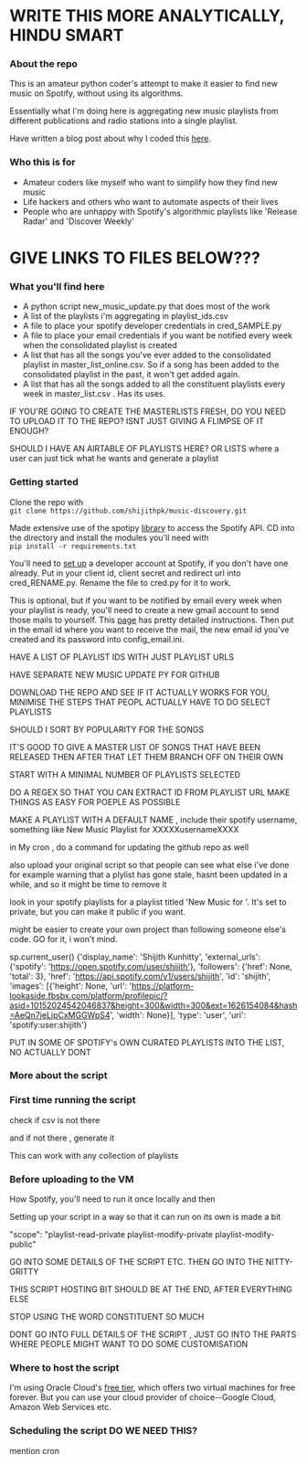 # WRITE THIS MORE ANALYTICALLY, HINDU SMART

### About the repo

This is an amateur python coder's attempt to make it easier to find new music on Spotify, without using its algorithms. 

Essentially what I'm doing here is aggregating new music playlists from different publications and radio stations into a single playlist.

Have written a blog post about why I coded this [here](http://shijith.com).


### Who this is for

* Amateur coders like myself who want to simplify how they find new music
* Life hackers and others who want to automate aspects of their lives
* People who are unhappy with Spotify's algorithmic playlists like 'Release Radar' and 'Discover Weekly'

# GIVE LINKS TO FILES BELOW???

### What you'll find here

* A python script new_music_update.py that does most of the work
* A list of the playlists i'm aggregating in playlist_ids.csv
* A file to place your spotify developer credentials in cred_SAMPLE.py
* A file to place your email credentials if you want be notified every week when the consolidated playlist is created
* A list that has all the songs you've ever added to the consolidated playlist in master_list_online.csv. So if a song has been added to the consolidated playlist in the past, it won't get added again.
* A list that has all the songs added to all the constituent playlists every week in master_list.csv . Has its uses.

IF YOU'RE GOING TO CREATE THE MASTERLISTS FRESH, DO YOU NEED TO UPLOAD IT TO THE REPO? ISNT JUST GIVING A FLIMPSE OF IT ENOUGH?

SHOULD I HAVE AN AIRTABLE OF PLAYLISTS HERE? OR LISTS where a user can just tick what he wants and generate a playlist

### Getting started

Clone the repo with  
`git clone https://github.com/shijithpk/music-discovery.git`

Made extensive use of the spotipy [library](https://spotipy.readthedocs.io) to access the Spotify API. CD into the directory and install the modules you'll need with  
`pip install -r requirements.txt` 

You'll need to [set up](https://www.section.io/engineering-education/spotify-python-part-1/) a developer account at Spotify, if you don't have one already. Put in your client id, client secret and redirect url into cred_RENAME.py. Rename the file to cred.py for it to work.

This is optional, but if you want to be notified by email every week when your playlist is ready, you'll need to create a new gmail account to send those mails to yourself. This [page](https://realpython.com/python-send-email/) has pretty detailed instructions. Then put in the email id where you want to receive the mail, the new email id you've created and its password into config_email.ini.

HAVE A LIST OF PLAYLIST IDS WITH JUST PLAYLIST URLS 

HAVE SEPARATE NEW MUSIC UPDATE PY FOR GITHUB

DOWNLOAD THE REPO AND SEE IF IT ACTUALLY WORKS FOR YOU, MINIMISE THE STEPS THAT PEOPL ACTUALLY HAVE TO DO 
SELECT PLAYLISTS

SHOULD I SORT BY POPULARITY FOR THE SONGS

IT'S GOOD TO GIVE A MASTER LIST OF SONGS THAT HAVE BEEN RELEASED
THEN AFTER THAT LET THEM BRANCH OFF ON THEIR OWN

START WITH A MINIMAL NUMBER OF PLAYLISTS SELECTED

DO A REGEX SO THAT YOU CAN EXTRACT ID FROM PLAYLIST URL
MAKE THINGS AS EASY FOR POEPLE AS POSSIBLE

MAKE A PLAYLIST WITH A DEFAULT NAME , include their spotify username, something like New Music Playlist for XXXXXusernameXXXX

in My cron , do a command for updating the github repo as well

also upload your original script so that people can see what else i've done
    for example warning that a plylist has gone stale, hasnt been updated in a while, and so it might be time to remove it


look in your spotify playlists for a playlist titled 'New Music for <your spotify user id>'. It's set to private, but you can make it public if you want.

might be easier to create your own project than following someone else's code. GO for it, i won't mind.

sp.current_user()
{'display_name': 'Shijith Kunhitty', 'external_urls': {'spotify': 'https://open.spotify.com/user/shijith'}, 'followers': {'href': None, 'total': 3}, 'href': 'https://api.spotify.com/v1/users/shijith', 'id': 'shijith', 'images': [{'height': None, 'url': 'https://platform-lookaside.fbsbx.com/platform/profilepic/?asid=10152024542046837&height=300&width=300&ext=1626154084&hash=AeQn7jeLjpCxMGGWpS4', 'width': None}], 'type': 'user', 'uri': 'spotify:user:shijith'}


PUT IN SOME OF SPOTIFY's OWN CURATED PLAYLISTS INTO THE LIST, NO ACTUALLY DONT


### More about the script


### First time running the script



check if csv is not there 

and if not there , generate it

This can work with any collection of playlists


### Before uploading to the VM

How Spotify, you'll need to run it once locally and then 

Setting up your script in a way so that it can run on its own is made a bit 
[](https://www.codeproject.com/Tips/5276627/HowTo-Setup-a-Spotify-API-App-in-the-Spotify-Devel)

"scope": "playlist-read-private playlist-modify-private playlist-modify-public"

GO INTO SOME DETAILS OF  THE SCRIPT ETC. THEN GO INTO THE NITTY-GRITTY

THIS SCRIPT HOSTING BIT SHOULD BE AT THE END, AFTER EVERYTHING ELSE

STOP USING THE WORD CONSTITUENT SO MUCH

DONT GO INTO FULL DETAILS OF THE SCRIPT , JUST GO INTO THE PARTS WHERE PEOPLE MIGHT WANT TO DO SOME CUSTOMISATION

### Where to host the script
I'm using Oracle Cloud's [free tier](https://www.oracle.com/in/cloud/free/), which offers two virtual machines for free forever. But you can use your cloud provider of choice--Google Cloud, Amazon Web Services etc.

### Scheduling the script DO WE NEED THIS?
mention cron








